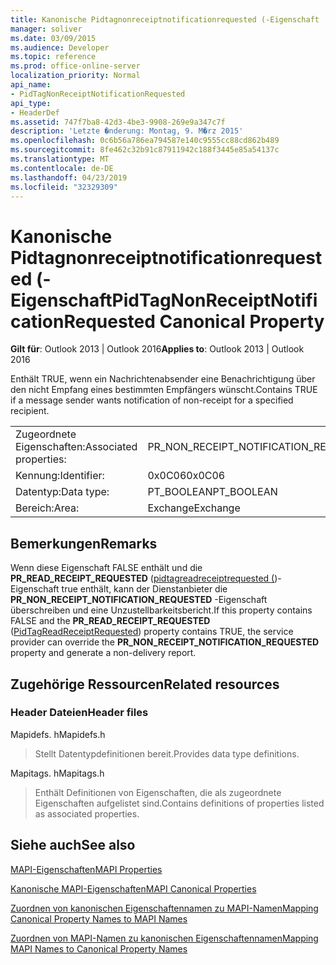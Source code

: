 ```yaml
---
title: Kanonische Pidtagnonreceiptnotificationrequested (-Eigenschaft
manager: soliver
ms.date: 03/09/2015
ms.audience: Developer
ms.topic: reference
ms.prod: office-online-server
localization_priority: Normal
api_name:
- PidTagNonReceiptNotificationRequested
api_type:
- HeaderDef
ms.assetid: 747f7ba8-42d3-4be3-9908-269e9a347c7f
description: 'Letzte �nderung: Montag, 9. M�rz 2015'
ms.openlocfilehash: 0c6b56a786ea794587e140c9555cc88cd862b489
ms.sourcegitcommit: 8fe462c32b91c87911942c188f3445e85a54137c
ms.translationtype: MT
ms.contentlocale: de-DE
ms.lasthandoff: 04/23/2019
ms.locfileid: "32329309"
---
```

# <a name="pidtagnonreceiptnotificationrequested-canonical-property"></a><span data-ttu-id="2e31a-103">Kanonische Pidtagnonreceiptnotificationrequested (-Eigenschaft</span><span class="sxs-lookup"><span data-stu-id="2e31a-103">PidTagNonReceiptNotificationRequested Canonical Property</span></span>

  
  
<span data-ttu-id="2e31a-104">**Gilt für**: Outlook 2013 | Outlook 2016</span><span class="sxs-lookup"><span data-stu-id="2e31a-104">**Applies to**: Outlook 2013 | Outlook 2016</span></span> 
  
<span data-ttu-id="2e31a-105">Enthält TRUE, wenn ein Nachrichtenabsender eine Benachrichtigung über den nicht Empfang eines bestimmten Empfängers wünscht.</span><span class="sxs-lookup"><span data-stu-id="2e31a-105">Contains TRUE if a message sender wants notification of non-receipt for a specified recipient.</span></span>
  
|||
|:-----|:-----|
|<span data-ttu-id="2e31a-106">Zugeordnete Eigenschaften:</span><span class="sxs-lookup"><span data-stu-id="2e31a-106">Associated properties:</span></span>  <br/> |<span data-ttu-id="2e31a-107">PR_NON_RECEIPT_NOTIFICATION_REQUESTED</span><span class="sxs-lookup"><span data-stu-id="2e31a-107">PR_NON_RECEIPT_NOTIFICATION_REQUESTED</span></span>  <br/> |
|<span data-ttu-id="2e31a-108">Kennung:</span><span class="sxs-lookup"><span data-stu-id="2e31a-108">Identifier:</span></span>  <br/> |<span data-ttu-id="2e31a-109">0x0C06</span><span class="sxs-lookup"><span data-stu-id="2e31a-109">0x0C06</span></span>  <br/> |
|<span data-ttu-id="2e31a-110">Datentyp:</span><span class="sxs-lookup"><span data-stu-id="2e31a-110">Data type:</span></span>  <br/> |<span data-ttu-id="2e31a-111">PT_BOOLEAN</span><span class="sxs-lookup"><span data-stu-id="2e31a-111">PT_BOOLEAN</span></span>  <br/> |
|<span data-ttu-id="2e31a-112">Bereich:</span><span class="sxs-lookup"><span data-stu-id="2e31a-112">Area:</span></span>  <br/> |<span data-ttu-id="2e31a-113">Exchange</span><span class="sxs-lookup"><span data-stu-id="2e31a-113">Exchange</span></span>  <br/> |
   
## <a name="remarks"></a><span data-ttu-id="2e31a-114">Bemerkungen</span><span class="sxs-lookup"><span data-stu-id="2e31a-114">Remarks</span></span>

<span data-ttu-id="2e31a-115">Wenn diese Eigenschaft FALSE enthält und die **PR_READ_RECEIPT_REQUESTED** ([pidtagreadreceiptrequested (](pidtagreadreceiptrequested-canonical-property.md))-Eigenschaft true enthält, kann der Dienstanbieter die **PR_NON_RECEIPT_NOTIFICATION_REQUESTED** -Eigenschaft überschreiben und eine Unzustellbarkeitsbericht.</span><span class="sxs-lookup"><span data-stu-id="2e31a-115">If this property contains FALSE and the **PR_READ_RECEIPT_REQUESTED** ([PidTagReadReceiptRequested](pidtagreadreceiptrequested-canonical-property.md)) property contains TRUE, the service provider can override the **PR_NON_RECEIPT_NOTIFICATION_REQUESTED** property and generate a non-delivery report.</span></span> 
  
## <a name="related-resources"></a><span data-ttu-id="2e31a-116">Zugehörige Ressourcen</span><span class="sxs-lookup"><span data-stu-id="2e31a-116">Related resources</span></span>

### <a name="header-files"></a><span data-ttu-id="2e31a-117">Header Dateien</span><span class="sxs-lookup"><span data-stu-id="2e31a-117">Header files</span></span>

<span data-ttu-id="2e31a-118">Mapidefs. h</span><span class="sxs-lookup"><span data-stu-id="2e31a-118">Mapidefs.h</span></span>
  
> <span data-ttu-id="2e31a-119">Stellt Datentypdefinitionen bereit.</span><span class="sxs-lookup"><span data-stu-id="2e31a-119">Provides data type definitions.</span></span>
    
<span data-ttu-id="2e31a-120">Mapitags. h</span><span class="sxs-lookup"><span data-stu-id="2e31a-120">Mapitags.h</span></span>
  
> <span data-ttu-id="2e31a-121">Enthält Definitionen von Eigenschaften, die als zugeordnete Eigenschaften aufgelistet sind.</span><span class="sxs-lookup"><span data-stu-id="2e31a-121">Contains definitions of properties listed as associated properties.</span></span>
    
## <a name="see-also"></a><span data-ttu-id="2e31a-122">Siehe auch</span><span class="sxs-lookup"><span data-stu-id="2e31a-122">See also</span></span>



[<span data-ttu-id="2e31a-123">MAPI-Eigenschaften</span><span class="sxs-lookup"><span data-stu-id="2e31a-123">MAPI Properties</span></span>](mapi-properties.md)
  
[<span data-ttu-id="2e31a-124">Kanonische MAPI-Eigenschaften</span><span class="sxs-lookup"><span data-stu-id="2e31a-124">MAPI Canonical Properties</span></span>](mapi-canonical-properties.md)
  
[<span data-ttu-id="2e31a-125">Zuordnen von kanonischen Eigenschaftennamen zu MAPI-Namen</span><span class="sxs-lookup"><span data-stu-id="2e31a-125">Mapping Canonical Property Names to MAPI Names</span></span>](mapping-canonical-property-names-to-mapi-names.md)
  
[<span data-ttu-id="2e31a-126">Zuordnen von MAPI-Namen zu kanonischen Eigenschaftennamen</span><span class="sxs-lookup"><span data-stu-id="2e31a-126">Mapping MAPI Names to Canonical Property Names</span></span>](mapping-mapi-names-to-canonical-property-names.md)

